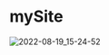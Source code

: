 # mySite

![2022-08-19_15-24-52](https://user-images.githubusercontent.com/99127863/185617811-3b93aded-35d2-4b1c-8140-321cd9bacda0.png)
